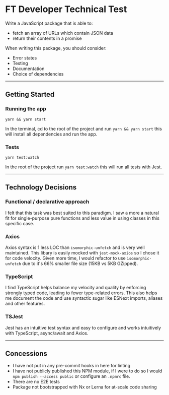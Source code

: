 # FT Developer Technical Test

Write a JavaScript package that is able to:

-   fetch an array of URLs which contain JSON data
-   return their contents in a promise

When writing this package, you should consider:

-   Error states
-   Testing
-   Documentation
-   Choice of dependencies

---

## Getting Started

### Running the app

```
yarn && yarn start
```

In the terminal, cd to the root of the project and run `yarn && yarn start` this will install all dependencies and run the app.

### Tests

```
yarn test:watch
```

In the root of the project run `yarn test:watch` this will run all tests with Jest.

---

## Technology Decisions

### Functional / declarative approach

I felt that this task was best suited to this paradigm. I saw a more a natural fit for single-purpose pure functions and less value in using classes in this specific case.

### Axios

Axios syntax is 1 less LOC than `isomorphic-unfetch` and is very well maintained. This libary is easily mocked with `jest-mock-axios` so I chose it for code velocity. Given more time, I would refactor to use `isomorphic-unfetch` due to it's 66% smaller file size (15KB vs 5KB GZipped).

### TypeScript

I find TypeScript helps balance my velocity and quality by enforcing strongly typed code, leading to fewer type-related errors. This also helps me document the code and use syntactic sugar like ESNext imports, aliases and other features.

### TSJest

Jest has an intuitive test syntax and easy to configure and works intuitively with TypeScript, async/await and Axios.

---

## Concessions

-   I have not put in any pre-commit hooks in here for linting
-   I have not publicly published this NPM module, if I were to do so I would `npm publish --access public` or configure an `.npmrc` file.
-   There are no E2E tests
-   Package not bootstrapped with Nx or Lerna for at-scale code sharing
